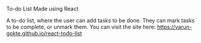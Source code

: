 To-do List
Made using React

A to-do list, where the user can add tasks to be done. They can mark tasks to be complete, or unmark them.
You can visit the site here: https://varun-gokte.github.io/react-todo-list
